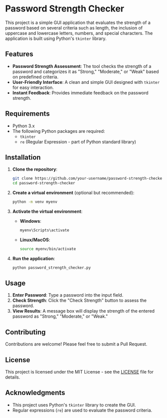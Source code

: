# Password Strength Checker

This project is a simple GUI application that evaluates the strength of a password based on several criteria such as length, the inclusion of uppercase and lowercase letters, numbers, and special characters. The application is built using Python's `tkinter` library.

## Features

- **Password Strength Assessment**: The tool checks the strength of a password and categorizes it as "Strong," "Moderate," or "Weak" based on predefined criteria.
- **User-Friendly Interface**: A clean and simple GUI designed with `tkinter` for easy interaction.
- **Instant Feedback**: Provides immediate feedback on the password strength.

## Requirements

- Python 3.x
- The following Python packages are required:
  - `tkinter`
  - `re` (Regular Expression - part of Python standard library)

## Installation

1. **Clone the repository**:
   ```bash
   git clone https://github.com/your-username/password-strength-checker.git
   cd password-strength-checker
   ```

2. **Create a virtual environment** (optional but recommended):
   ```bash
   python -m venv myenv
   ```

3. **Activate the virtual environment**:
   - **Windows**:
     ```bash
     myenv\Scripts\activate
     ```
   - **Linux/MacOS**:
     ```bash
     source myenv/bin/activate
     ```

4. **Run the application**:
   ```bash
   python password_strength_checker.py
   ```

## Usage

1. **Enter Password**: Type a password into the input field.
2. **Check Strength**: Click the "Check Strength" button to assess the password.
3. **View Results**: A message box will display the strength of the entered password as "Strong," "Moderate," or "Weak."


## Contributing

Contributions are welcome! Please feel free to submit a Pull Request.

## License

This project is licensed under the MIT License - see the [LICENSE](LICENSE) file for details.

## Acknowledgments

- This project uses Python's `tkinter` library to create the GUI.
- Regular expressions (`re`) are used to evaluate the password criteria.
